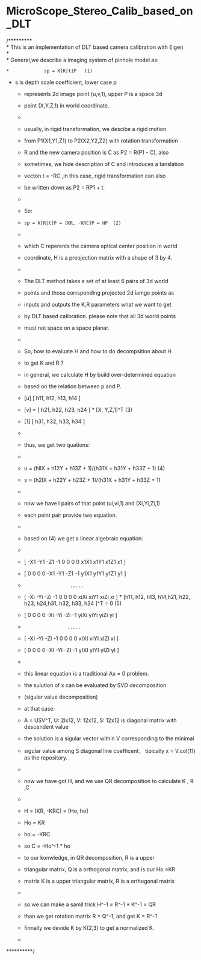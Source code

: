 # MicroScope_Stereo_Calib_based_on_DLT
 /*********  
 	* This is an implementation of DLT based camera calibration with Eigen  
 	*  
 	* General,we describe a imaging system of pinhole model as:  
    
 	*             sp = K[R|t]P   (1)   
    
  * s is depth scale coefficient, lower case p     
 	* represents 2d image point (u,v,1), upper P is a space 3d  
 	* point (X,Y,Z,1)  in world coordinate.    
 	*  
 	* usually, in rigid transformation, we descibe a rigid motion  
 	* from P1(X1,Y1,Z1) to P2(X2,Y2,Z2) with rotation transformation  
 	* R and the new camera position is C as P2 = R(P1 - C), also  
 	* sometimes, we hide description of C and introduces a tanslation  
 	* vecton t = -RC ,in this case, rigid transformation can also  
 	* be written down as P2 = RP1 + t.  
 	*  
 	* So:  
 	*     sp = K[R|t]P = [KR, -KRC]P = HP  (2)  
 	*  
 	* which C reperents the camera optical center position in world  
 	* coordinate, H is a preojection matrix with a shape of 3 by 4.  
 	*  
 	* The DLT method takes a set of at least 6 pairs of 3d world  
 	* points and those corrsponding projected 2d iamge points as  
 	* inputs and outputs the K,R parameters what we want to get  
 	* by DLT based calibration. please note that all 3d world points  
 	* must not space on a space planar.  
 	*  
 	* So, how to evaluate H and how to do decompsition about H  
 	* to get K and R ?  
 	* in general, we calculate H by build over-determined equation  
 	* based on the relation between p and P.  

  
 	* [u]    [ h11, h12, h13, h14 ]  
 	* [v] =  [ h21, h22, h23, h24 ] * [X, Y,Z,1]^T   (3)      
 	* [1]    [ h31, h32, h33, h34 ]  
 	 
 	*  
 	* thus, we get two quations:  
 	*  
 	* u = (hllX + h12Y + h13Z + 1)/(h31X + h31Y + h33Z + 1)      (4)     
 	* v = (h2lX + h22Y + h23Z + 1)/(h31X + h31Y + h33Z + 1)  
 	*  
 	* now we have I pairs of that point (ui,vi,1) and (Xi,Yi,Zi,1)  
 	* each point pair provide two equation.  
 	*  
 	* based on (4) we get a linear algebraic equation:  
 	*  
 	* [ -X1 -Y1 -Z1 -1 0 0 0 0 x1X1 x1Y1 x1Z1 x1 ]  
 	* [ 0 0 0 0 -X1 -Y1 -Z1 -1 y1X1 y1Y1 y1Z1 y1 ]  
 	*                      .....  
 	* [ -Xi -Yi -Zi -1 0 0 0 0 xiXi xiY1 xiZi xi ]    * [h11, h12, h13, h14,h21, h22, h23, h24,h31, h32, h33, h34 ]^T = 0 (5)  
 	* [ 0 0 0 0 -Xi -Yi -Zi -1 yiXi yiYi yiZi yi ]  
 	*                     .....  
 	* [ -XI -YI -ZI -1 0 0 0 0 xIXI xIYI xIZI xI ]  
 	* [ 0 0 0 0 -XI -YI -ZI -1 yIXI yIYI yIZI yI ]  
 	*  
 	* this linear equation is a traditional Ax = 0 problem.  
 	* the sulution of x can be evaluated by SVD decomposition  
 	* (sigular value decomposition)  
 	* at that case:  
 	* A = USV^T, U: 2Ix12, V: 12x12, S: 12x12 is diagonal matrix with descendent value  
 	* the solution is a sigular vector within V corresponding to the minimal  
 	* sigular value among S diagonal line coefficent， tipically x = V.col(11) as the repository.  
 	*  
 	* now we have got H, and we use QR decomposition to calculate K , R ,C  
 	*  
 	* H = [KR, -KRC] = [Ho, ho]  
 	* Ho = KR  
 	* ho = -KRC  
 	* so C = -Ho^-1 * ho  
 	* to our konwledge, in QR decomposition, R is a upper  
 	* triangular matrix, Q is a orthogonal matrix, and is our Ho =KR  
 	* matrix K is a upper triangular matrix, R is a orthogonal matrix  
 	*  
 	* so  we can make a samll trick H^-1 = R^-1 * K^-1 = QR  
 	* than we get rotation matrix R = Q^-1, and get K = R^-1  
 	* finnally we devide K by K(2,3) to get a normalized K.  
 	*  
**********/  
